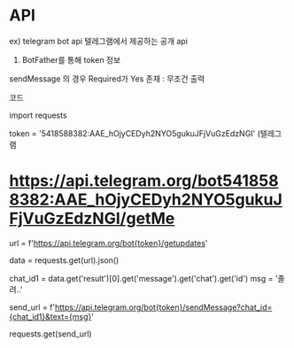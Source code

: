# API

ex) telegram bot api   텔레그램에서 제공하는 공개 api  

1. BotFather를 통해 token 정보 


sendMessage 의 경우 Required가 Yes 존재 : 무조건 출력

코드 

import requests

token = '5418588382:AAE_hOjyCEDyh2NYO5gukuJFjVuGzEdzNGI'
  (텔레그램
# https://api.telegram.org/bot5418588382:AAE_hOjyCEDyh2NYO5gukuJFjVuGzEdzNGI/getMe

url = f'https://api.telegram.org/bot{token}/getupdates'

data = requests.get(url).json()

chat_id1 = data.get('result')[0].get('message').get('chat').get('id')
msg = '졸려..'

send_url = f'https://api.telegram.org/bot{token}/sendMessage?chat_id={chat_id1}&text={msg}'

requests.get(send_url)
